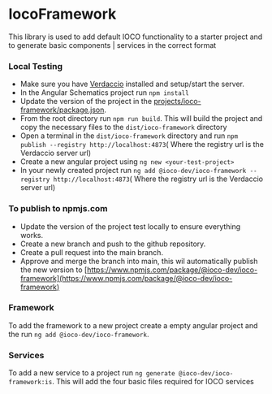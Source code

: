 # IocoFramework

This library is used to add default IOCO functionality to a starter project and to generate basic components | services in the correct format

### Local Testing

- Make sure you have [Verdaccio](https://verdaccio.org) installed and setup/start the server.
- In the Angular Schematics project run `npm install`
- Update the version of the project in the [projects/ioco-framework/package.json](projects/ioco-framework/package.json).
- From the root directory run `npm run build`.  This will build the project and copy the necessary files to the `dist/ioco-framework` directory
- Open a terminal in the `dist/ioco-framework` directory and run `npm publish --registry http://localhost:4873`(  Where the registry url is the Verdaccio server url)
- Create a new angular project using `ng new <your-test-project>`
- In your newly created project run `ng add @ioco-dev/ioco-framework --registry http://localhost:4873`(  Where the registry url is the Verdaccio server url)

### To publish to npmjs.com

- Update the version of the project test locally to ensure everything works.
- Create a new branch and push to the github repository.
- Create a pull request into the main branch.
- Approve and merge the branch into main, this wil automatically publish the new version to [https://www.npmjs.com/package/@ioco-dev/ioco-framework](https://www.npmjs.com/package/@ioco-dev/ioco-framework)

### Framework

To add the framework to a new project create a empty angular project and the run `ng add @ioco-dev/ioco-framework`.

### Services

To add a new service to a project run `ng generate @ioco-dev/ioco-framework:is`.  This will add the four basic files required for IOCO services
